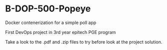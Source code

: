 # B-DOP-500-Popeye
Docker contenerization for a simple poll app

First DevOps project in 3rd year epitech PGE program

Take a look to the .pdf and .zip files to try before look at the project solution.
